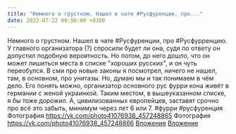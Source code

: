 ```yaml
---
title: "Немного о грустном. Нашел в чате #Русфуренции, про..."
date: 2022-07-22 00:56:00 +0300
---
```


Немного о грустном. Нашел в чате #Русфуренции, про #Русфурренцию.
У главного организатора (?) спросили будет ли она, судя по ответу он допустил подобную вероятность. Но потом, до него дошло, что он может лишиться места в списке "хороших русских", и он чуть переобулся. В сми про новые законы я посмотрел, ничего не нашел, там, в основном, про унитазы. Но, думаю мы и так понимаем в чём дело. Его понять можно, организатор основного рус фурри кона живёт в германии с женой украинкой. Таким местом, в вышеуказанном списке, я бы тоже дорожил. А, цивилизованных европейцев, заставят срочно про всё это забыть, минимум через лет 6 или 7.
#фурри #русфуренция
Фотография
<a class="vk-attach" href="https://vk.com/photo41076938_457248865">https://vk.com/photo41076938_457248865</a>
Фотография
<a class="vk-attach" href="https://vk.com/photo41076938_457248866">https://vk.com/photo41076938_457248866</a>
<a class="vk-attach" href="https://vk.com/photo41076938_457248865">Вложение</a>
<a class="vk-attach" href="https://vk.com/photo41076938_457248866">Вложение</a>
